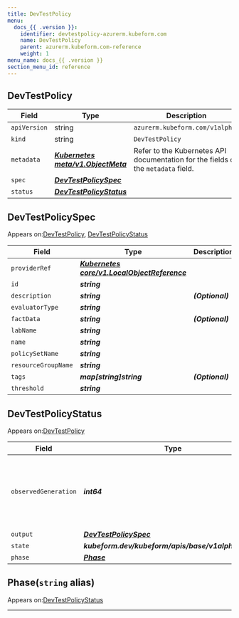 ```yaml
---
title: DevTestPolicy
menu:
  docs_{{ .version }}:
    identifier: devtestpolicy-azurerm.kubeform.com
    name: DevTestPolicy
    parent: azurerm.kubeform.com-reference
    weight: 1
menu_name: docs_{{ .version }}
section_menu_id: reference
---
```


## DevTestPolicy
| Field | Type | Description |
| ------ | ----- | ----------- |
| `apiVersion` | string | `azurerm.kubeform.com/v1alpha1` |
|    `kind` | string | `DevTestPolicy` |
| `metadata` | ***[Kubernetes meta/v1.ObjectMeta](https://v1-18.docs.kubernetes.io/docs/reference/generated/kubernetes-api/v1.18/#objectmeta-v1-meta)***|Refer to the Kubernetes API documentation for the fields of the `metadata` field.|
| `spec` | ***[DevTestPolicySpec](#devtestpolicyspec)***||
| `status` | ***[DevTestPolicyStatus](#devtestpolicystatus)***||
## DevTestPolicySpec

Appears on:[DevTestPolicy](#devtestpolicy), [DevTestPolicyStatus](#devtestpolicystatus)

| Field | Type | Description |
| ------ | ----- | ----------- |
| `providerRef` | ***[Kubernetes core/v1.LocalObjectReference](https://v1-18.docs.kubernetes.io/docs/reference/generated/kubernetes-api/v1.18/#localobjectreference-v1-core)***||
| `id` | ***string***||
| `description` | ***string***| ***(Optional)*** |
| `evaluatorType` | ***string***||
| `factData` | ***string***| ***(Optional)*** |
| `labName` | ***string***||
| `name` | ***string***||
| `policySetName` | ***string***||
| `resourceGroupName` | ***string***||
| `tags` | ***map[string]string***| ***(Optional)*** |
| `threshold` | ***string***||
## DevTestPolicyStatus

Appears on:[DevTestPolicy](#devtestpolicy)

| Field | Type | Description |
| ------ | ----- | ----------- |
| `observedGeneration` | ***int64***| ***(Optional)*** Resource generation, which is updated on mutation by the API Server.|
| `output` | ***[DevTestPolicySpec](#devtestpolicyspec)***| ***(Optional)*** |
| `state` | ***kubeform.dev/kubeform/apis/base/v1alpha1.State***| ***(Optional)*** |
| `phase` | ***[Phase](#phase)***| ***(Optional)*** |
## Phase(`string` alias)

Appears on:[DevTestPolicyStatus](#devtestpolicystatus)

---
